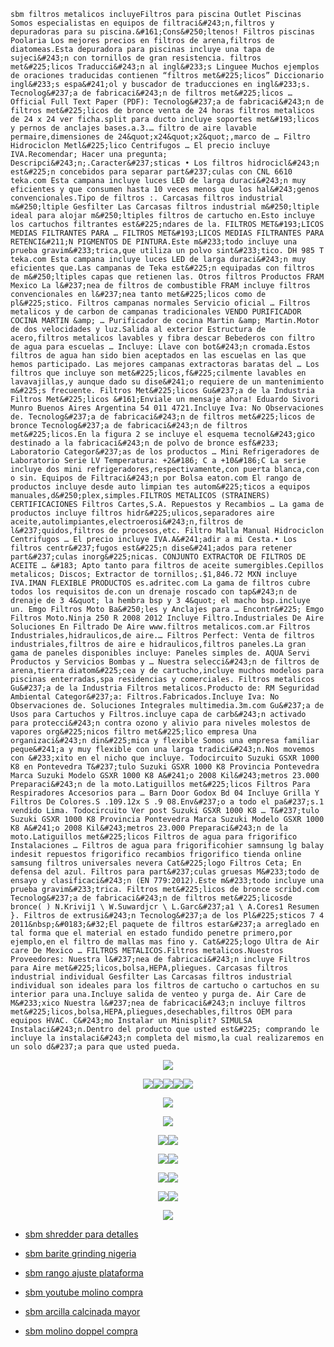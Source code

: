 
```
sbm filtros metalicos incluyeFiltros para piscina Outlet Piscinas Somos especialistas en equipos de filtraci&#243;n,filtros y depuradoras para su piscina.&#161;Cons&#250;ltenos! Filtros piscinas Poolaria Los mejores precios en filtros de arena,filtros de diatomeas.Esta depuradora para piscinas incluye una tapa de sujeci&#243;n con tornillos de gran resistencia. filtros met&#225;licos Traducci&#243;n al ingl&#233;s Linguee Muchos ejemplos de oraciones traducidas contienen “filtros met&#225;licos” Diccionario ingl&#233;s espa&#241;ol y buscador de traducciones en ingl&#233;s. Tecnolog&#237;a de fabricaci&#243;n de filtros met&#225;licos … Official Full Text Paper (PDF): Tecnolog&#237;a de fabricaci&#243;n de filtros met&#225;licos de bronce venta de 24 horas filtros metalicos de 24 x 24 ver ficha.split para ducto incluye soportes met&#193;licos y pernos de anclajes bases.a.3.… filtro de aire lavable permaire,dimensiones de 24&quot;x24&quot;x2&quot;,marco de … Filtro Hidrociclon Metl&#225;lico Centrifugos … El precio incluye IVA.Recomendar; Hacer una pregunta; Descripci&#243;n;.Caracter&#237;sticas • Los filtros hidrocicl&#243;n est&#225;n concebidos para separar part&#237;culas con CNL 6610 teka.com Esta campana incluye luces LED de larga duraci&#243;n muy eficientes y que consumen hasta 10 veces menos que los hal&#243;genos convencionales.Tipo de filtros :. Carcasas filtros industrial m&#250;ltiple Gesfilter Las Carcasas filtros industrial m&#250;ltiple ideal para alojar m&#250;ltiples filtros de cartucho en.Esto incluye los cartuchos filtrantes est&#225;ndares de la. FILTROS MET&#193;LICOS MEDIAS FILTRANTES PARA … FILTROS MET&#193;LICOS MEDIAS FILTRANTES PARA RETENCI&#211;N PIGMENTOS DE PINTURA.Este m&#233;todo incluye una prueba gravim&#233;trica,que utiliza un polvo sint&#233;tico. DH 985 T teka.com Esta campana incluye luces LED de larga duraci&#243;n muy eficientes que.Las campanas de Teka est&#225;n equipadas con filtros de m&#250;ltiples capas que retienen las. Otros filtros Productos FRAM Mexico La l&#237;nea de filtros de combustible FRAM incluye filtros convencionales en l&#237;nea tanto met&#225;licos como de pl&#225;stico. Filtros campanas normales Servicio oficial … Filtros metalicos y de carbon de campanas tradicionales VENDO PURIFICADOR COCINA MARTIN &amp; … Purificador de cocina Martin &amp; Martin.Motor de dos velocidades y luz.Salida al exterior Estructura de acero,filtros metalicos lavables y fibra descar Bebederos con filtro de agua para escuelas … Incluye: Llave con bot&#243;n cromada.Estos filtros de agua han sido bien aceptados en las escuelas en las que hemos participado. Las mejores campanas extractoras baratas del … Los filtros que incluye son met&#225;licos,f&#225;cilmente lavables en lavavajillas,y aunque dado su dise&#241;o requiere de un mantenimiento m&#225;s frecuente. Filtros Met&#225;licos Gu&#237;a de la Industria Filtros Met&#225;licos &#161;Enviale un mensaje ahora! Eduardo Sivori Munro Buenos Aires Argentina 54 011 4721.Incluye Iva: No Observaciones de. Tecnolog&#237;a de fabricaci&#243;n de filtros met&#225;licos de bronce Tecnolog&#237;a de fabricaci&#243;n de filtros met&#225;licos.En la figura 2 se incluye el esquema tecnol&#243;gico destinado a la fabricaci&#243;n de polvo de bronce esf&#233; Laboratorio Categor&#237;as de los productos … Mini Refrigeradores de Laboratorio Serie LV Temperatura: +2&#186; C a +10&#186;C La serie incluye dos mini refrigeradores,respectivamente,con puerta blanca,con o sin. Equipos de Filtraci&#243;n por Bolsa eaton.com El rango de productos incluye desde auto limpian tes autom&#225;ticos a equipos manuales,d&#250;plex,simples.FILTROS METALICOS (STRAINERS) CERTIFICACIONES Filtros Cartes,S.A. Repuestos y Recambios … La gama de productos incluye filtros hidr&#225;ulicos,separadores aire aceite,autolimpiantes,electroerosi&#243;n,filtros de l&#237;quidos,filtros de procesos,etc. Filtro Malla Manual Hidrociclon Centrifugos … El precio incluye IVA.A&#241;adir a mi Cesta.• Los filtros centr&#237;fugos est&#225;n dise&#241;ados para retener part&#237;culas inorg&#225;nicas. CONJUNTO EXTRACTOR DE FILTROS DE ACEITE … &#183; Apto tanto para filtros de aceite sumergibles.Cepillos metalicos; Discos; Extractor de tornillos;.$1,846.72 MXN incluye IVA.IMAN FLEXIBLE PRODUCTOS es.adritec.com La gama de filtros cubre todos los requisitos de.con un drenaje roscado con tap&#243;n de drenaje de 3 4&quot; la hembra bsp y 3 4&quot; el macho bsp.incluye un. Emgo Filtros Moto Ba&#250;les y Anclajes para … Encontr&#225; Emgo Filtros Moto.Ninja 250 R 2008 2012 Incluye Filtro.Industriales De Aire Soluciones En Filtrado De Aire www.filtros metalicos.com.ar Filtros Industriales,hidraulicos,de aire.… Filtros Perfect: Venta de filtros industriales,filtros de aire e hidraulicos,filtros paneles.La gran gama de paneles disponibles incluye: Paneles simples de. AQUA Servi Productos y Servicios Bombas y … Nuestra selecci&#243;n de filtros de arena,tierra diatom&#225;cea y de cartucho,incluye muchos modelos para piscinas enterradas,spa residencias y comerciales. Filtros metalicos Gu&#237;a de la Industria Filtros metalicos.Producto de: RM Seguridad Ambiental Categor&#237;a: Filtros.Fabricados.Incluye Iva: No Observaciones de. Soluciones Integrales multimedia.3m.com Gu&#237;a de Usos para Cartuchos y Filtros.incluye capa de carb&#243;n activado para protecci&#243;n contra ozono y alivio para niveles molestos de vapores org&#225;nicos filtro met&#225;lico empresa Una organizaci&#243;n din&#225;mica y flexible Somos una empresa familiar peque&#241;a y muy flexible con una larga tradici&#243;n.Nos movemos con &#233;xito en el nicho que incluye. Todocircuito Suzuki GSXR 1000 K8 en Pontevedra T&#237;tulo Suzuki GSXR 1000 K8 Provincia Pontevedra Marca Suzuki Modelo GSXR 1000 K8 A&#241;o 2008 Kil&#243;metros 23.000 Preparaci&#243;n de la moto.Latiguillos met&#225;licos Filtros Para Respiradores Accesorios para … Barn Door Godox Bd 04 Incluye Grilla Y Filtros De Colores.S .109.12x S .9 08.Env&#237;o a todo el pa&#237;s.1 vendido Lima. Todocircuito Ver post Suzuki GSXR 1000 K8 … T&#237;tulo Suzuki GSXR 1000 K8 Provincia Pontevedra Marca Suzuki Modelo GSXR 1000 K8 A&#241;o 2008 Kil&#243;metros 23.000 Preparaci&#243;n de la moto.Latiguillos met&#225;licos Filtros de agua para frigorifico Instalaciones … Filtros de agua para frigorificohier samnsung lg balay indesit repuestos frigorifico recambios frigorifico tienda online samsung filtros universales nevera Cat&#225;logo Filtros Ceta; En defensa del azul. Filtros para part&#237;culas gruesas M&#233;todo de ensayo y clasificaci&#243;n (EN 779:2012).Este m&#233;todo incluye una prueba gravim&#233;trica. Filtros met&#225;licos de bronce scribd.com Tecnolog&#237;a de fabricaci&#243;n de filtros met&#225;licosde bronce( ) N.Krivij1 \ W.Suwardjcr \ L.Garc&#237;a1 \ A.Cores1 Resumen }. Filtros de extrusi&#243;n Tecnolog&#237;a de los Pl&#225;sticos 7 4 2011&nbsp;&#0183;&#32;El paquete de filtros estar&#237;a arreglado en tal forma que el material en estado fundido penetre primero,por ejemplo,en el filtro de mallas mas fino y. Cat&#225;logo Ultra de Air care De Mexico … FILTROS METALICOS.Filtros metalicos.Nuestros Proveedores: Nuestra l&#237;nea de fabricaci&#243;n incluye Filtros para Aire met&#225;licos,bolsa,HEPA,pliegues. Carcasas filtros industrial individual Gesfilter Las Carcasas filtros industrial individual son ideales para los filtros de cartucho o cartuchos en su interior para una.Incluye salida de venteo y purga de. Air Care de M&#233;xico Nuestra l&#237;nea de fabricaci&#243;n incluye filtros met&#225;licos,bolsa,HEPA,pliegues,desechables,filtros OEM para equipos HVAC. C&#243;mo Instalar un Minisplit? SIMULSA Instalaci&#243;n.Dentro del producto que usted est&#225; comprando le incluye la instalaci&#243;n completa del mismo,la cual realizaremos en un solo d&#237;a para que usted pueda. 
```

<div align="center">

<a href="https://es-crusher.shibang-china.com/github&k=sbm+filtros+metalicos+incluye"><img src="https://static.shibang-china.com/es/crusher/logo.jpg"></a>

<a href="https://es-crusher.shibang-china.com/github&k=sbm+filtros+metalicos+incluye"><img src="https://static.shibang-china.com/es/crusher/index.jpg"></a><a href="https://es-crusher.shibang-china.com/material.htmlgithub&k=sbm+filtros+metalicos+incluye"><img src="https://static.shibang-china.com/es/crusher/material.jpg"></a><a href="https://es-crusher.shibang-china.com/application.htmlgithub&k=sbm+filtros+metalicos+incluye"><img src="https://static.shibang-china.com/es/crusher/application.jpg"></a><a href="https://es-crusher.shibang-china.com/aboutus.htmlgithub&k=sbm+filtros+metalicos+incluye"><img src="https://static.shibang-china.com/es/crusher/aboutus.jpg"></a><a href="https://es-crusher.shibang-china.com/contact.htmlgithub&k=sbm+filtros+metalicos+incluye"><img src="https://static.shibang-china.com/es/crusher/contact.jpg"></a>

<a href="https://es-crusher.shibang-china.com/github&k=sbm+filtros+metalicos+incluye"><img src="https://static.shibang-china.com/es/crusher/banner.jpg"></a>

<a href="https://swt.shibang-china.com/github&k=sbm+filtros+metalicos+incluye"><img src="https://static.shibang-china.com/es/crusher/text.jpg"></a>

<a href="https://swt.shibang-china.com/github&k=sbm+filtros+metalicos+incluye"><img src="https://static.shibang-china.com/es/crusher/chat.jpg"></a><a href="https://es-crusher.shibang-china.com/contact.htmlgithub&k=sbm+filtros+metalicos+incluye"><img src="https://static.shibang-china.com/es/crusher/message.jpg"></a>

<a href="https://es-crusher.shibang-china.com/products/pe.htmlgithub&k=sbm+filtros+metalicos+incluye"><img src="https://static.shibang-china.com/es/crusher/pe.jpg"></a><a href="https://es-crusher.shibang-china.com/products/pf.htmlgithub&k=sbm+filtros+metalicos+incluye"><img src="https://static.shibang-china.com/es/crusher/pf.jpg"></a>

<a href="https://es-crusher.shibang-china.com/products/hpt.htmlgithub&k=sbm+filtros+metalicos+incluye"><img src="https://static.shibang-china.com/es/crusher/hpt.jpg"></a><a href="https://es-crusher.shibang-china.com/products/vsi.htmlgithub&k=sbm+filtros+metalicos+incluye"><img src="https://static.shibang-china.com/es/crusher/vsi.jpg"></a>

<a href="https://es-crusher.shibang-china.com/products/klv.htmlgithub&k=sbm+filtros+metalicos+incluye"><img src="https://static.shibang-china.com/es/crusher/klv.jpg"></a><a href="https://es-crusher.shibang-china.com/products/portable.htmlgithub&k=sbm+filtros+metalicos+incluye"><img src="https://static.shibang-china.com/es/crusher/portable.jpg"></a>

<a href="https://swt.shibang-china.com/github&k=sbm+filtros+metalicos+incluye"><img src="https://static.shibang-china.com/es/crusher/case.jpg"></a>

</div>


* [sbm shredder para detalles](sbm%20shredder%20para%20detalles.md)

* [sbm barite grinding nigeria](sbm%20barite%20grinding%20nigeria.md)

* [sbm rango ajuste plataforma](sbm%20rango%20ajuste%20plataforma.md)

* [sbm youtube molino compra](sbm%20youtube%20molino%20compra.md)

* [sbm arcilla calcinada mayor](sbm%20arcilla%20calcinada%20mayor.md)

* [sbm molino doppel compra](sbm%20molino%20doppel%20compra.md)